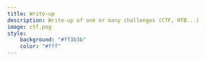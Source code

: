 ```yaml
---
title: Write-up
description: Write-up of one or many challenges (CTF, HTB...)
image: ctf.png
style:
    background: "#ff3b3b"
    color: "#fff"
---
```

